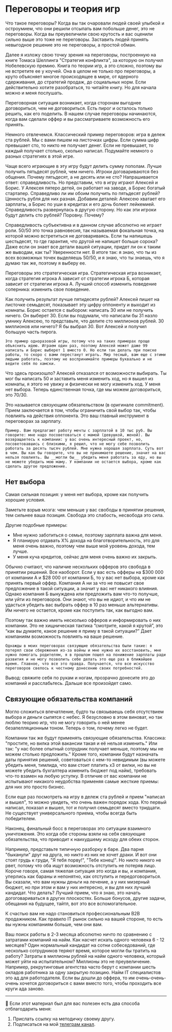 # Переговоры и теория игр

Что такое переговоры? Когда вы так очаровали людей своей улыбкой и остроумием, что они решили отсыпать вам побольше денег, это не переговоры. Когда вы преувеличили свою крутость и вас оценили сильно выше это тоже не переговоры. Заставить людей принять невыгодное решение это не переговоры, а простой обман. 

Далее я изложу свою точку зрения на переговоры, построенную на книге Томаса Шеллинга "Стратегия конфликта", за которую он получил Нобелевскую премию. Книга по теории игр, а это сложно, поэтому вы не встретите ее у коучей. Она в целом не только про переговоры, а круто объясняет многое происходящее в мире, от ядерного сдерживания, до стратегий продаж, до социальных норм. Если действительно хотите разобраться, то читайте книгу. Но для начала можно и меня послушать. 

Переговорная ситуация возникает, когда сторонам выгоднее договориться, чем не договориться. Есть пирог и осталось только решить, как его поделить. В нашем случае переговоры начинаются, когда вам сделали оффер и вы рассматриваете возможность его принять. 

Немного отвлечемся. Классический пример переговоров: игра в дележ ста рублей. Мы с вами пишем на листочках цифры. Если сумма цифр превышает сто, то никто не получает денег. Если не превышает, то каждый получает столько, сколько написал. Подумайте немного о разных стратегиях в этой игре.

Чаще всего играющие в эту игру будут делить сумму пополам. Лучше получить пятьдесят рублей, чем ничего. Игроки договариваются без общения. Почему пятьдесят, а не десять или не сто? Напрашивается ответ: справедливость. Но представим, что в игру играют Алексей и Борис. У Алексея пятеро детей, он работает на заводе, а Борис богатый стартапер. Справедливо ли им обоим получить по пятьдесят рублей? Ценность рубля для них разная. Добавим деталей: Алексею хватает его зарплаты, а Борис по уши в кредитах и его дочь болеет лейкемией. Справедливость развернулась в другую сторону. Но как эти игроки будут делить сто рублей? Поровну. Почему?

Справедливость субъективна и в данном случае абсолютно не играет роли. 50/50 это точка равновесия, так называемая фокальная точка, на которой можно встретиться не договариваясь. Если ты напишешь шестьдесят, то где гарантия, что другой не напишет больше сорока? Даже если он знает все детали вашей ситуации, придет ли он к таким же выводам, как ты? Уверенности нет. В итоге так: я знаю, что ты из всех возможных точек выделяешь 50/50, и я знаю, что ты знаешь, что я думаю так же, поэтому я выберу ее.

Переговоры это стратегическая игра. Стратегическая игра возникает, когда стратегия игрока А зависит от стратегии игрока Б, которая зависит от стратегии игрока А. Лучший способ изменить поведение соперника: изменить свое поведение.

Как получить результат лучше пятидесяти рублей? Алексей пишет на листочке семьдесят, показывает эту цифру оппоненту и выходит из комнаты. Борис остается с выбором: написать 30 или не получить ничего. Он выберет 30. Если вы подумали, что написали бы 31 назло умнику Алексею, то представьте, что делите сто миллионов рублей. 30 миллионов или ничего? Я бы выбрал 30. Вот Алексей и получил большую часть пирога.

```{note}
Это пример одноразовой игры, потому что на таких примерах проще объяснить идею. Играем один раз, поэтому Алексей может даже 99 написать и Борис выберет 1 вместо 0. Но если так делать при поиске работы, то скоро с вами перестанут играть. Мир тесный, вам еще с этими людьми работать, поэтому не воспринимайте примеры буквально и не ведите себя по хамски.
```
Что здесь произошло? Алексей отказался от возможности выбирать. Ты мог бы написать 50 и заставить меня изменить ход, но я вышел из комнаты, я этого не увижу и физически не могу изменить ход. У меня нет выбора. Теперь единственная точка, где мы можем договориться, это 70/30. 

Это называется связующим обязательством (в оригинале commitment). Прием заключается в том, чтобы ограничить свой выбор так, чтобы повлиять на действия оппонента. Это ваш главный инструмент в переговорах за зарплату. 

```{note}
Пример. Вам предлагают работу мечты с зарплатой в 10 тыс руб. Вы говорите: мне надо посоветоваться с мамой (девушкой, женой). Вы возвращаетесь к компании: у вас очень интересный проект, но, посоветовавшись с близкими, я решил, что не могу себе позволить работать за десять тысяч рублей. Мне нужна хорошая зарплата. Суть вот в чем. Вы как бы говорите, что вы не принимаете решение, значит на вас нельзя повлиять. Вы __могли бы__ убедить меня работать за еду, но вы не можете убедить мою маму. У компании не остается выбора, кроме как сделать другое предложение.
```

## Нет выбора
Самая сильная позиция: у меня нет выбора, кроме как получить хорошие условия.

Заметьте взрыв мозга: чем меньше у вас свободы в принятии решения, тем сильнее ваша позиция. Свобода это слабость, несвобода это сила. 

Другие подобные примеры:
* Мне нужно заботиться о семье, поэтому зарплата важна для меня.
* Я планирую отдавать Х% дохода на благотворительность, это для меня очень важно, поэтому чем выше мой уровень дохода, тем лучше.
* У меня куча кредитов, сейчас для меня очень важно их закрыть.

Обычно считают, что наличие нескольких офферов это свобода в принятии решений. Все наоборот. Если у вас есть офферы на \$300 000 от компании А и \$28 000 от компании Б, то у вас нет выбора, кроме как принять первый оффер. Компания А ни за что не повысит свое предложение в такой ситуации, а значит у вас нет никакого влияния. Однако компания Б вынуждена или предложить вам что-то получше, или уйти из переговоров. Они знают, что вы не идиот, и что им не удасться убедить вас выбрать оффер в 10 раз меньше альтернативы. Им ничего не остается, кроме как поступить так, как выгодно вам. 

Поэтому так важно иметь несколько офферов и информировать о них компании. Это не хищническая тактика “смотрите, какой я крутой”, это “как вы думаете, какое решение я приму в такой ситуации?” Дает компаниям возможность повлиять на ваше решение.


```{note}
Однажды в моих переговорах связующие обязательства были такие: я потерял свои сбережения из-за войны и мне нужно их восстановить, мне нужно помогать родителям, я в прошлом пошел на понижение зарплаты ради развития и не могу позволить себе делать это еще раз в ближайшее время. Главное, что все это правда. Получается, что все искусство переговоров свелось к честному донесению своих потребностей.
```

Вывод: свяжите себя по рукам и ногам, прозрачно донесите это до компаний и расслабьтесь. Дальше все произойдет само.

## Связующие обязательства компаний

Могло сложиться впечатление, будто ты связываешь себя отсутствием выбора и  деньги сыпятся с небес. Я безусловно в этом виноват, но так люблю теорию игр, что не могу говорить о ней менее безапелляционным тоном. Теперь о том, почему легко не будет.

Компании так же будут применять связующие обязательства. Классика: "простите, но вилка этой вакансии такая и её нельзя изменить." Или так: "у нас более опытный сотрудник получает меньше, поэтому мы не можем столько предложить." Кроме того, компании будут назначать даты принятия решений, советоваться с кем-то невидимым (вы можете убедить меня, тимлида, что вам стоит платить х3 от вилки, но вы не можете убедить бухгалтера изменить бюджет под найм), требовать что-то взамен на любую уступку. В отличие от вас компании не испытывают никакого неудобства применяя самые жесткие приемы: для них это просто бизнес.

Если еще раз посмотреть на игру в дележ ста рублей и прием "написал и вышел", то можно увидеть, что очень важен порядок хода. Кто первый написал, показал и вышел, тот и получил семьдесят вместо тридцати. Не существует универсального приема, чтобы всегда быть победителем.

Наконец, финальный босс в переговорах это ситуации взаимного уничтожения. Это когда обе стороны взяли на себя связующие обязательства, что приводит к наихудшему исходу для обеих сторон. 

Например, представьте типичную разборку в баре. Два парня "быканули" друг на друга, но никто из них не хочет драки. И вот они стоят грудь к груди, "Я тебя порву!", "Тебе конец!". Но никто никого не рвет, потому что оба ищут возможность отступить не потеряв лицо. Короче говоря, самая тяжелая ситуация это когда и вы, и компания, уперлись как бараны и непонятно, как отступить и передоговориться. Вы сказали, что вам нужны деньги на лечение, а у них мизерный бюджет, но при этом и вам у них интересно, и вы для них лучший кандидат. Что делать? Лучший прием, что я знаю, это начать догоговариваться в других плоскостях. Больше бонусов, другие задачи, обещания на будущее, тайтл, вот это все вспомогательное.

К счастью вам не надо становиться профессиональным B2B продажником. Как правило IT рынок сильно на вашей стороне, то есть вы нужны компаниям больше, чем они вам. 

Ваш поиск работы в 2-3 месяца абсолютно ничто по сравнению с затратами компаний на найм. Как насчет искать одного человека 6 - 12 месяцев? Один нормальный кандидат на сотни собеседований, где несколько сотрудников теряют время, которое могли бы тратить на работу? Затраты в миллионы рублей на найм одного человека, который может уйти на испытательном? Миллионы это не преувеличение. Например, рекрутинговые агентства часто берут с компании шесть окладов работника за одну закрытую позицию. Найм IT специалистов это ад для работодателя. Если вы дошли до оффера, то им очень-очень-очень хочется договориться с вами вместо того, чтобы проходить все круги ада заново.


---

🤗 Если этот материал был для вас полезен есть два способа отблагодарить меня:
1. Прислать ссылку на методичку своему другу.
2. Подписаться на мой [телеграм канал](https://t.me/boris_again).
